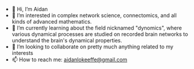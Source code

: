 - 👋 Hi, I’m Aidan
- 👀 I’m interested in complex network science, connectomics, and all kinds of advanced mathematics.
- 🌱 I’m currently learning about the field nicknamed "dynomics", where various dynamical processes are studied on recorded brain networks to understand the brain's dynamical properties.
- 💞️ I’m looking to collaborate on pretty much anything related to my interests
- 📫 How to reach me: aidanlokeeffe@gmail.com

<!---
aidanlokeeffe/aidanlokeeffe is a ✨ special ✨ repository because its `README.md` (this file) appears on your GitHub profile.
You can click the Preview link to take a look at your changes.
--->

